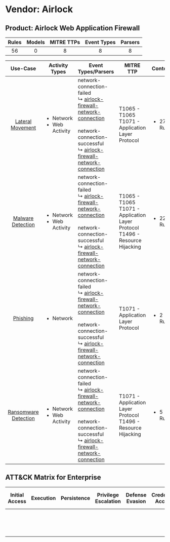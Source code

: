 Vendor: Airlock
===============
Product: Airlock Web Application Firewall
-----------------------------------------
| Rules | Models | MITRE TTPs | Event Types | Parsers |
|:-----:|:------:|:----------:|:-----------:|:-------:|
|  56   |   0    |     8      |      8      |    8    |

|                              Use-Case                               | Activity Types                                 | Event Types/Parsers                                                                                                                                                                                                                                                                            | MITRE TTP                                                                             | Content                    |
|:-------------------------------------------------------------------:| ---------------------------------------------- | ---------------------------------------------------------------------------------------------------------------------------------------------------------------------------------------------------------------------------------------------------------------------------------------------- | ------------------------------------------------------------------------------------- | -------------------------- |
|     [Lateral Movement](../UseCases/usecase_lateral_movement.md)     | <ul><li>Network</li><li>Web Activity</li></ul> |  network-connection-failed<br> ↳ [airlock-firewall-network-connection](../Parsers/parserContent_airlock-firewall-network-connection.md)<br><br> network-connection-successful<br> ↳ [airlock-firewall-network-connection](../Parsers/parserContent_airlock-firewall-network-connection.md)<br> | T1065 - T1065<br>T1071 - Application Layer Protocol<br>                               | <ul><li>27 Rules</li></ul> |
|    [Malware Detection](../UseCases/usecase_malware_detection.md)    | <ul><li>Network</li><li>Web Activity</li></ul> |  network-connection-failed<br> ↳ [airlock-firewall-network-connection](../Parsers/parserContent_airlock-firewall-network-connection.md)<br><br> network-connection-successful<br> ↳ [airlock-firewall-network-connection](../Parsers/parserContent_airlock-firewall-network-connection.md)<br> | T1065 - T1065<br>T1071 - Application Layer Protocol<br>T1496 - Resource Hijacking<br> | <ul><li>22 Rules</li></ul> |
|             [Phishing](../UseCases/usecase_phishing.md)             | <ul><li>Network</li></ul>                      |  network-connection-failed<br> ↳ [airlock-firewall-network-connection](../Parsers/parserContent_airlock-firewall-network-connection.md)<br><br> network-connection-successful<br> ↳ [airlock-firewall-network-connection](../Parsers/parserContent_airlock-firewall-network-connection.md)<br> | T1071 - Application Layer Protocol<br>                                                | <ul><li>2 Rules</li></ul>  |
| [Ransomware Detection](../UseCases/usecase_ransomware_detection.md) | <ul><li>Network</li><li>Web Activity</li></ul> |  network-connection-failed<br> ↳ [airlock-firewall-network-connection](../Parsers/parserContent_airlock-firewall-network-connection.md)<br><br> network-connection-successful<br> ↳ [airlock-firewall-network-connection](../Parsers/parserContent_airlock-firewall-network-connection.md)<br> | T1071 - Application Layer Protocol<br>T1496 - Resource Hijacking<br>                  | <ul><li>5 Rules</li></ul>  |

ATT&CK Matrix for Enterprise
----------------------------
| Initial Access | Execution | Persistence | Privilege Escalation | Defense Evasion | Credential Access | Discovery | Lateral Movement | Collection | Command and Control                                                             | Exfiltration | Impact                                                                  |
| -------------- | --------- | ----------- | -------------------- | --------------- | ----------------- | --------- | ---------------- | ---------- | ------------------------------------------------------------------------------- | ------------ | ----------------------------------------------------------------------- |
|                |           |             |                      |                 |                   |           |                  |            | [Application Layer Protocol](https://attack.mitre.org/techniques/T1071)<br><br> |              | [Resource Hijacking](https://attack.mitre.org/techniques/T1496)<br><br> |